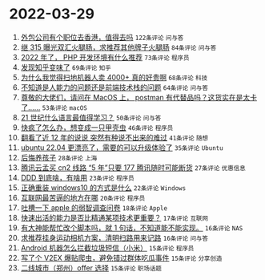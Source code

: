 # 2022-03-29

1. [外包公司有个职位去香港，值得去吗](https://www.v2ex.com/t/843541) `122条评论` `问与答`
1. [继 315 曝光双汇火腿肠，求推荐其他牌子火腿肠](https://www.v2ex.com/t/843531) `84条评论` `问与答`
1. [2022 年了， PHP 开发环境有什么推荐](https://www.v2ex.com/t/843525) `73条评论` `程序员`
1. [发现知乎变味了](https://www.v2ex.com/t/843603) `69条评论` `知乎`
1. [为什么我觉得扫地机器人卖 4000+ 真的好贵啊](https://www.v2ex.com/t/843546) `68条评论` `科技`
1. [不知道是人能力的问题还是前端技术栈的问题](https://www.v2ex.com/t/843599) `64条评论` `问与答`
1. [尊敬的大佬们，请问在 MacOS 上， postman 有代替品吗？这货实在是太卡了……](https://www.v2ex.com/t/843621) `53条评论` `macOS`
1. [21 世纪什么语言最值得学习？](https://www.v2ex.com/t/843536) `50条评论` `问与答`
1. [快疯了怎么办，想变成一只甲壳虫](https://www.v2ex.com/t/843529) `46条评论` `程序员`
1. [翻看了近 12 年的说说 突然有种说不出来的难过](https://www.v2ex.com/t/843534) `41条评论` `随想`
1. [ubuntu 22.04 更漂亮了，需要的可以升级体验了](https://www.v2ex.com/t/843663) `35条评论` `Ubuntu`
1. [后悔养孩子](https://www.v2ex.com/t/843699) `28条评论` `上海`
1. [腾讯云孟买 cn2 线路 “5 年”只要 177 腾讯随时可能断货](https://www.v2ex.com/t/843690) `27条评论` `优惠信息`
1. [DDD 到底啥，有啥用](https://www.v2ex.com/t/843675) `23条评论` `程序员`
1. [正确重装 windows10 的方式是什么](https://www.v2ex.com/t/843591) `22条评论` `Windows`
1. [互联网最苦逼的地方在哪](https://www.v2ex.com/t/843644) `20条评论` `程序员`
1. [吐槽一下 apple 的弱智调查问卷](https://www.v2ex.com/t/843611) `18条评论` `Apple`
1. [快速出活的能力是否比精通某项技术更重要？](https://www.v2ex.com/t/843552) `17条评论` `互联网`
1. [有大神能帮忙改个脚本吗，就 1 句话，不知道能不能实现。](https://www.v2ex.com/t/843560) `16条评论` `NAS`
1. [求推荐挂身运动相机方案，清明扫路用来记路](https://www.v2ex.com/t/843532) `16条评论` `问与答`
1. [Android 机器怎么拦截垃圾短信（小米）](https://www.v2ex.com/t/843601) `15条评论` `程序员`
1. [写了个 V2EX 爆贴爬虫，避免错过群体吃瓜事件](https://www.v2ex.com/t/843588) `15条评论` `分享创造`
1. [二线城市（郑州）offer 选择](https://www.v2ex.com/t/843533) `15条评论` `职场话题`
